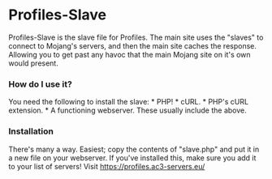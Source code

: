 # Profiles-Slave
Profiles-Slave is the slave file for Profiles. The main site uses the 
"slaves" to connect to Mojang's servers, and then the main site caches 
the response. Allowing you to get past any havoc that the main Mojang 
site on it's own would present.
### How do I use it?
You need the following to install the slave: * PHP! * cURL. * PHP's cURL 
extension. * A functioning webserver. These usually include the above.
### Installation
There's many a way. Easiest; copy the contents of "slave.php" and put it 
in a new file on your webserver. If you've installed this, make sure you 
add it to your list of servers!
Visit https://profiles.ac3-servers.eu/

